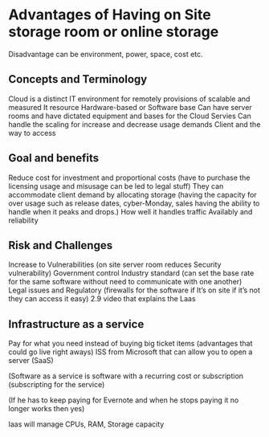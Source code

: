 #   Advantages of Having on Site storage room or online storage 
Disadvantage can be environment, power, space, cost etc. 
## Concepts and Terminology  
Cloud is a distinct IT environment for remotely provisions of scalable and measured It resource 
Hardware-based or Software base 
Can have server rooms and have dictated equipment and bases for the Cloud Servies 
Can handle the scaling for increase and decrease usage demands 
Client and the way to access  
## Goal and benefits 
Reduce cost for investment and proportional costs (have to purchase the licensing usage and misusage can be led to legal stuff)
They can accommodate client demand by allocating storage (having the capacity for over usage such as release dates, cyber-Monday, sales having the ability to handle when it peaks and drops.) How well it handles traffic 
Availably and reliability
## Risk and Challenges 
Increase to Vulnerabilities (on site server room reduces Security vulnerability) 
Government control 
Industry standard (can set the base rate for the same software without need to communicate with one another) 
Legal issues and Regulatory (firewalls for the software if It’s on site if it’s not they can access it easy) 
2.9 video that explains the Laas
## Infrastructure as a service
Pay for what you need instead of buying big ticket items (advantages that could go live right aways) ISS from Microsoft that can allow you to open a server
(SaaS) 

(Software as a service is software with a recurring cost or subscription (subscripting for the service) 

(If he has to keep paying for Evernote and when he stops paying it no longer works then yes) 

Iaas will manage CPUs, RAM, Storage capacity 
